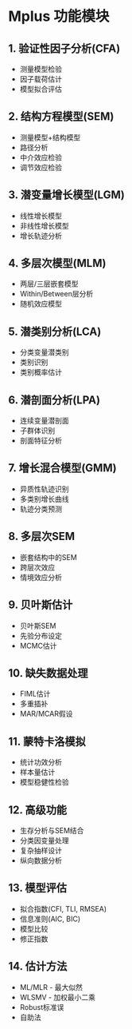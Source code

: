 # Mplus 功能模块

## 1. 验证性因子分析(CFA)
- 测量模型检验
- 因子载荷估计
- 模型拟合评估

## 2. 结构方程模型(SEM)
- 测量模型+结构模型
- 路径分析
- 中介效应检验
- 调节效应检验

## 3. 潜变量增长模型(LGM)
- 线性增长模型
- 非线性增长模型
- 增长轨迹分析

## 4. 多层次模型(MLM)
- 两层/三层嵌套模型
- Within/Between层分析
- 随机效应模型

## 5. 潜类别分析(LCA)
- 分类变量潜类别
- 类别识别
- 类别概率估计

## 6. 潜剖面分析(LPA)
- 连续变量潜剖面
- 子群体识别
- 剖面特征分析

## 7. 增长混合模型(GMM)
- 异质性轨迹识别
- 多类别增长曲线
- 轨迹分类预测

## 8. 多层次SEM
- 嵌套结构中的SEM
- 跨层次效应
- 情境效应分析

## 9. 贝叶斯估计
- 贝叶斯SEM
- 先验分布设定
- MCMC估计

## 10. 缺失数据处理
- FIML估计
- 多重插补
- MAR/MCAR假设

## 11. 蒙特卡洛模拟
- 统计功效分析
- 样本量估计
- 模型稳健性检验

## 12. 高级功能
- 生存分析与SEM结合
- 分类因变量处理
- 复杂抽样设计
- 纵向数据分析

## 13. 模型评估
- 拟合指数(CFI, TLI, RMSEA)
- 信息准则(AIC, BIC)
- 模型比较
- 修正指数

## 14. 估计方法
- ML/MLR - 最大似然
- WLSMV - 加权最小二乘
- Robust标准误
- 自助法
